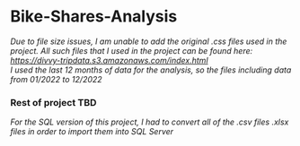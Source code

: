 # Bike-Shares-Analysis

*Due to file size issues, I am unable to add the original .css files used in the project. All such files that I used in the project can be found here:*   
*https://divvy-tripdata.s3.amazonaws.com/index.html*  
*I used the last 12 months of data for the analysis, so the files including data from 01/2022 to 12/2022*

### Rest of project TBD  


*For the SQL version of this project, I had to convert all of the .csv files .xlsx files in order to import them into SQL Server*
